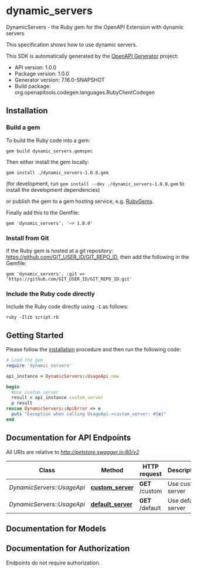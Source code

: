 # dynamic_servers

DynamicServers - the Ruby gem for the OpenAPI Extension with dynamic servers

This specification shows how to use dynamic servers.

This SDK is automatically generated by the [OpenAPI Generator](https://openapi-generator.tech) project:

- API version: 1.0.0
- Package version: 1.0.0
- Generator version: 7.16.0-SNAPSHOT
- Build package: org.openapitools.codegen.languages.RubyClientCodegen

## Installation

### Build a gem

To build the Ruby code into a gem:

```shell
gem build dynamic_servers.gemspec
```

Then either install the gem locally:

```shell
gem install ./dynamic_servers-1.0.0.gem
```

(for development, run `gem install --dev ./dynamic_servers-1.0.0.gem` to install the development dependencies)

or publish the gem to a gem hosting service, e.g. [RubyGems](https://rubygems.org/).

Finally add this to the Gemfile:

    gem 'dynamic_servers', '~> 1.0.0'

### Install from Git

If the Ruby gem is hosted at a git repository: https://github.com/GIT_USER_ID/GIT_REPO_ID, then add the following in the Gemfile:

    gem 'dynamic_servers', :git => 'https://github.com/GIT_USER_ID/GIT_REPO_ID.git'

### Include the Ruby code directly

Include the Ruby code directly using `-I` as follows:

```shell
ruby -Ilib script.rb
```

## Getting Started

Please follow the [installation](#installation) procedure and then run the following code:

```ruby
# Load the gem
require 'dynamic_servers'

api_instance = DynamicServers::UsageApi.new

begin
  #Use custom server
  result = api_instance.custom_server
  p result
rescue DynamicServers::ApiError => e
  puts "Exception when calling UsageApi->custom_server: #{e}"
end

```

## Documentation for API Endpoints

All URIs are relative to *http://petstore.swagger.io:80/v2*

Class | Method | HTTP request | Description
------------ | ------------- | ------------- | -------------
*DynamicServers::UsageApi* | [**custom_server**](docs/UsageApi.md#custom_server) | **GET** /custom | Use custom server
*DynamicServers::UsageApi* | [**default_server**](docs/UsageApi.md#default_server) | **GET** /default | Use default server


## Documentation for Models



## Documentation for Authorization

Endpoints do not require authorization.

